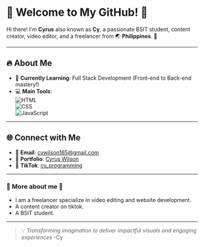 # 🌟 Welcome to My GitHub! 🌟  

Hi there! I'm **Cyrus** also known as **Cy**, a passionate BSIT student, content creator, video editor, and a freelancer from 🌏 **Philippines**. 🚀  

---

## 🔥 About Me  
- 🌱 **Currently Learning**: Full Stack Development (Front-end to Back-end mastery!)  
- 💻 **Main Tools**:  
  ![HTML](https://img.shields.io/badge/-HTML-E34F26?logo=html5&logoColor=white&style=flat)  
  ![CSS](https://img.shields.io/badge/-CSS-1572B6?logo=css3&logoColor=white&style=flat)  
  ![JavaScript](https://img.shields.io/badge/-JavaScript-F7DF1E?logo=javascript&logoColor=black&style=flat)  
---

## 🌐 Connect with Me  
- 💌 **Email**: [cywilson165@gmail.com](mailto:cywilson165@gmail.com)  
- 🌟 **Portfolio**: [Cyrus Wilson](https://cy-wilson-web-portfolio.vercel.app/)  
- 🎥 **TikTok**: [cy_programming](https://www.tiktok.com/@cy_programming?is_from_webapp=1&sender_device=pc)
---

### 🚧 More about me 🚧  
- I am a freelancer specialize in video editing and website development.
- A content creator on tiktok.
- A BSIT student.

---
> 💡 *Transforming imagination to deliver impactful visuals and engaging experiences* -Cy
